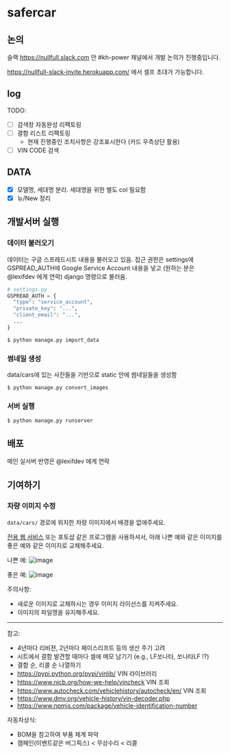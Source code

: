 # safercar

## 논의

슬랙 https://nullfull.slack.com 안 #kh-power 채널에서 개발 논의가 진행중입니다.

https://nullfull-slack-invite.herokuapp.com/ 에서 셀프 초대가 가능합니다.

## log

TODO:

- [ ] 검색창 자동완성 리팩토링
- [ ] 결함 리스트 리팩토링
  - 현재 진행중인 조치사항은 강조표시한다 (카드 우측상단 활용)
- [ ] VIN CODE 검색

## DATA

- [x] 모델명, 세대명 분리. 세대명을 위한 별도 col 필요함
- [x] 뉴/New 정리

## 개발서버 실행

### 데이터 불러오기

데이터는 구글 스프레드시트 내용을 불러오고 있음.
접근 권한은 settings에 GSPREAD_AUTH에 Google Service Account 내용을 넣고 (원하는 분은 @lexifdev 에게 연락) django 명령으로 불러옴.

```python
# settings.py
GSPREAD_AUTH = {
  "type": "service_account",
  "private_key": "...",
  "client_email": "...",
  ...
}
```

```
$ python manage.py import_data
```

### 썸네일 생성

data/cars에 있는 사진들을 기반으로 static 안에 썸네일들을 생성함

```
$ python manage.py convert_images
```

### 서버 실행

```
$ python manage.py runserver
```

## 배포

메인 실서버 반영은 @lexifdev 에게 연락

## 기여하기

### 차량 이미지 수정

`data/cars/` 경로에 위치한 차량 이미지에서 배경을 없애주세요.

[전용 웹 서비스](https://www.remove.bg) 또는 포토샵 같은 프로그램을 사용하셔서, 아래 나쁜 예와 같은 이미지를 좋은 예와 같은 이미지로 교체해주세요.

나쁜 예:
![image](https://storage.googleapis.com/newstapa-apps.appspot.com/desucar/static/cars/a403-600x.png)

좋은 예:
![image](https://storage.googleapis.com/newstapa-apps.appspot.com/desucar/static/cars/hk01-600x.png)

주의사항:

- 새로운 이미지로 교체하시는 경우 이미지 라이선스를 지켜주세요.
- 이미지의 파일명을 유지해주세요.

---

참고:

- 4년마다 리비젼, 2년마다 페이스리프트 등의 생산 주기 고려
- 시트에서 결함 발견할 때마다 셀에 메모 남기기 (e.g., LF쏘나타, 쏘나타LF !?)
- 결함 순, 리콜 순 나열하기
- https://pypi.python.org/pypi/vinlib/ VIN 라이브러리
- https://www.nicb.org/how-we-help/vincheck VIN 조회
- https://www.autocheck.com/vehiclehistory/autocheck/en/ VIN 조회
- https://www.dmv.org/vehicle-history/vin-decoder.php
- https://www.npmjs.com/package/vehicle-identification-number

자동차상식:

- BOM을 참고하여 부품 체계 파악
- 캠페인(이벤트같은 버그픽스) < 무상수리 < 리콜
